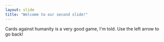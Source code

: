 ```yaml
---
layout: slide
title: "Welcome to our second slide!"
---
```

Cards against humanity is a very good game, I'm told. 
Use the left arrow to go back!
